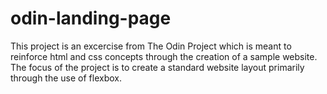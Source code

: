 # odin-landing-page
This project is an excercise from The Odin Project which is meant to reinforce html and css concepts through the creation of a sample website. The focus of the project is to create a standard website layout primarily through the use of flexbox.